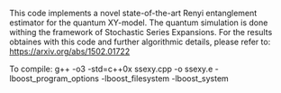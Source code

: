 This code implements a novel state-of-the-art Renyi entanglement estimator for the quantum XY-model. The quantum simulation is done withing the framework of Stochastic Series Expansions. For the results obtaines with this code and further algorithmic details, please refer to: https://arxiv.org/abs/1502.01722

To compile:
g++ -o3 -std=c++0x ssexy.cpp -o ssexy.e -lboost_program_options  -lboost_filesystem -lboost_system

